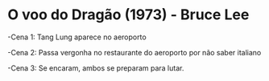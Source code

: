# O voo do Dragão (1973) - Bruce Lee

-Cena 1: Tang Lung aparece no aeroporto

-Cena 2: Passa vergonha no restaurante do aeroporto por não saber italiano

-Cena 3: Se encaram, ambos se preparam para lutar.